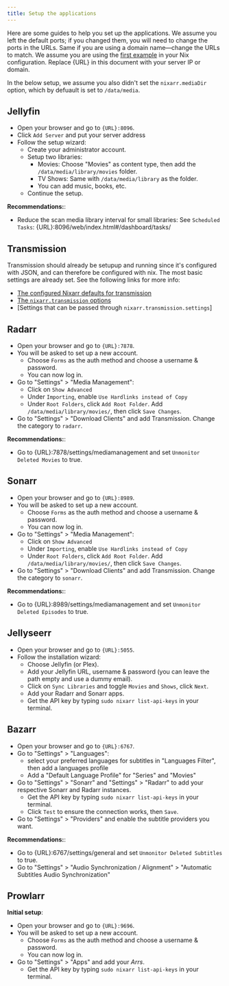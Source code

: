 ```yaml
---
title: Setup the applications
---
```


Here are some guides to help you set up the applications. We assume you left the
default ports; if you changed them, you will need to change the ports in the
URLs. Same if you are using a domain name—change the URLs to match. We assume
you are using the [first example](/wiki/examples/example-1) in your Nix
configuration. Replace {URL} in this document with your server IP or domain.

In the below setup, we assume you also didn't set the `nixarr.mediaDir`
option, which by defuault is set to `/data/media`.

## Jellyfin

- Open your browser and go to `{URL}:8096`.
- Click `Add Server` and put your server address
- Follow the setup wizard:
  - Create your administrator account.
  - Setup two libraries:
    - Movies: Choose "Movies" as content type, then add the
      `/data/media/library/movies` folder.
    - TV Shows: Same with `/data/media/library` as the folder.
    - You can add music, books, etc.
  - Continue the setup.

**Recommendations:**:

- Reduce the scan media library interval for small libraries: See
  `Scheduled Tasks`: {URL}:8096/web/index.html#/dashboard/tasks/

## Transmission

Transmission should already be setupup and running since it's configured
with JSON, and can therefore be configured with nix. The most basic settings are already set. See the following links for more info:

- [The configured Nixarr defaults for transmission](https://github.com/rasmus-kirk/nixarr/blob/28d1be070deb1a064c1967889c11c8921752fa09/nixarr/transmission/default.nix#L355)
- [The `nixarr.transmission` options](https://nixarr.com/nixos-options/#nixarr.transmission.enable)
- [Settings that can be passed through `nixarr.transmission.settings`]

## Radarr

- Open your browser and go to `{URL}:7878`.
- You will be asked to set up a new account.
  - Choose `Forms` as the auth method and choose a username & password.
  - You can now log in.
- Go to "Settings" > "Media Management":
  - Click on `Show Advanced`
  - Under `Importing`, enable `Use Hardlinks instead of Copy`
  - Under `Root Folders`, click `Add Root Folder`. Add
  `/data/media/library/movies/`, then click `Save Changes`.
- Go to "Settings" > "Download Clients" and add Transmission. Change the
  category to `radarr`.

**Recommendations:**:

- Go to {URL}:7878/settings/mediamanagement and set `Unmonitor Deleted Movies`
  to true.

## Sonarr

- Open your browser and go to `{URL}:8989`.
- You will be asked to set up a new account.
  - Choose `Forms` as the auth method and choose a username & password.
  - You can now log in.
- Go to "Settings" > "Media Management":
  - Click on `Show Advanced`
  - Under `Importing`, enable `Use Hardlinks instead of Copy`
  - Under `Root Folders`, click `Add Root Folder`. Add
  `/data/media/library/movies/`, then click `Save Changes`.
- Go to "Settings" > "Download Clients" and add Transmission. Change the
  category to `sonarr`.

**Recommendations:**:

- Go to {URL}:8989/settings/mediamanagement and set `Unmonitor Deleted Episodes`
  to true.

## Jellyseerr

- Open your browser and go to `{URL}:5055`.
- Follow the installation wizard:
  - Choose Jellyfin (or Plex).
  - Add your Jellyfin URL, username & password (you can leave the path
    empty and use a dummy email).
  - Click on `Sync Libraries` and toggle `Movies` and `Shows`, click `Next`.
  - Add your Radarr and Sonarr apps.
  - Get the API key by typing `sudo nixarr list-api-keys` in your terminal.

## Bazarr

- Open your browser and go to `{URL}:6767`.
- Go to "Settings" > "Languages":
  - select your preferred languages for subtitles in "Languages Filter", then
    add a languages profile
  - Add a "Default Language Profile" for "Series" and "Movies"
- Go to "Settings" > "Sonarr" and "Settings" > "Radarr" to add your respective
  Sonarr and Radarr instances.
  - Get the API key by typing `sudo nixarr list-api-keys` in your terminal.
  - Click `Test` to ensure the connection works, then `Save`.
- Go to "Settings" > "Providers" and enable the subtitle providers you want.

**Recommendations:**:

- Go to {URL}:6767/settings/general and set `Unmonitor Deleted Subtitles` to
  true.
- Go to "Settings" > "Audio Synchronization / Alignment" > "Automatic
  Subtitles Audio Synchronization"

## Prowlarr

**Initial setup**:

- Open your browser and go to `{URL}:9696`.
- You will be asked to set up a new account.
  - Choose `Forms` as the auth method and choose a username & password.
  - You can now log in.
- Go to "Settings" > "Apps" and add your _Arrs_.
  - Get the API key by typing `sudo nixarr list-api-keys` in your terminal.
